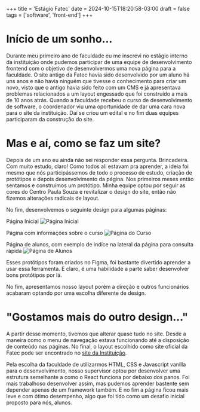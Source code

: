 +++
title = 'Estágio Fatec'
date = 2024-10-15T18:20:58-03:00
draft = false
tags = ['software', 'front-end']
+++

# Início de um sonho...

Durante meu primeiro ano de faculdade eu me inscrevi no estágio interno da instituição onde pudemos participar de uma equipe de desenvolvimento frontend com o objetivo de desenvolvermos uma nova página para a faculdade. O site antigo da Fatec havia sido desenvolvido por um aluno há uns anos e não havia ninguém que tivesse o conhecimento para criar um novo, visto que o antigo havia sido feito com um CMS e já apresentava problemas relacionados a um layout engessado que foi construído a mais de 10 anos atrás.
Quando a faculdade recebeu o curso de desenvolvimento de software, o coordenador viu uma oportunidade de dar uma cara nova para o site da instituição. Daí se criou um edital e no fim duas equipes participaram da construção do site.

# Mas e aí, como se faz um site?

Depois de um ano eu ainda não sei responder essa pergunta. Brincadeira. Com muito estudo, claro! Como todos ali estavam pra aprender, a ideia foi mesmo que nós participássemos de todo o processo de estudo, criação de protótipos e depois desenvolvimento da página. Nos primeiros meses então sentamos e construímos um protótipo. Minha equipe optou por seguir as cores do Centro Paula Souza e revitalizar o design do site, então não fizemos alterações radicais de layout.

No fim, desenvolvemos o seguinte design para algumas páginas:

Página Inicial
![Página Inicial](https://i.postimg.cc/qvmFTZDx/tela1.jpg)

Página com informações sobre o curso
![Página do Curso](https://i.postimg.cc/nLCPcY6b/tela-3.jpg)

Página de alunos, com exemplo de indíce na lateral da página para consulta rápida
![Página de Alunos](https://i.postimg.cc/nLDGPdyz/Captura-de-tela-2024-10-15-194430.png)

Esses protótipos foram criados no Figma, foi bastante divertido aprender a usar essa ferramenta. E claro, é uma habilidade a parte saber desenvolver bons protótipos por lá. 

No fim, apresentamos nosso layout porém a direção e outros funcionários acabaram optando por uma escolha diferente de design.

# "Gostamos mais do outro design..."

A partir desse momento, tivemos que alterar quase tudo no site. Desde a maneira como o menu de navegação estava funcionando até a disposição de conteúdo nas páginas. No final, o layout escolhido como site oficial da Fatec pode ser encontrado no [site da Instituição](https://www.fatecitaquera.edu.br/).

Pela escolha da faculdade de utilizarmos HTML, CSS e Javascript vanilla para o desenvolvimento, nosso supervisor optou por desenvolver uma estrutura semelhante a como o React funciona por debaixo dos panos. Foi mais trabalhoso desenvolver assim, mas pudemos aprender bastente sem depender apenas de um framework também. E no fim a página ficou mais leve e com ótimo desempenho, algo que foi tido como um desafio inicial proposto para nós, alunos.